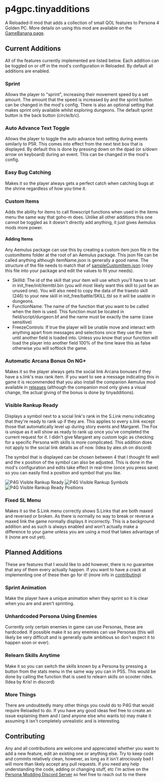 # p4gpc.tinyadditions
A Reloaded-II mod that adds a collection of small QOL features to Persona 4 Golden PC. More details on using this mod are available on the [GameBanana page](https://gamebanana.com/mods/345639).

## Current Additions
All of the features currently implemented are listed below. Each addition can be toggled on or off in the mod's configuration in Reloaded. By default all additions are enabled.

### Sprint
Allows the player to "sprint", increasing their movement speed by a set amount. The amount that the speed is increased by and the sprint button can be changed in the mod's config. There is also an optional setting that makes sprint only available whilst exploring dungeons. The default sprint button is the back button (circle/b/c).

### Auto Advance Text Toggle
Allows the player to toggle the auto advance text setting during events similarly to P5R. This comes into effect from the next text box that is displayed. By default this is done by pressing down on the dpad (or s/down arrow on keyboard) during an event. This can be changed in the mod's config.

### Easy Bug Catching
Makes it so the player always gets a perfect catch when catching bugs at the shrine regardless of how you time it.

### Custom Items
Adds the ability for items to call flowscript functions when used in the items menu the same way that goho-m does. Unlike all other additions this one cannot be toggled as it doesn't directly add anything, it just gives Aemulus mods more power. 
#### Adding Items
Any Aemulus package can use this by creating a custom item json file in the customItems folder at the root of an Aemulus package. This json file can be called anything although itemName.json is generally a good name. The structure of the file needs to match that of [sampleCustomItem.json](sampleCustomItem.json) (copy this file into your package and edit the values to fit your needs).

- SkillId: The id of the skill that your item will use which you'll have to set in init_free/init/itemtbl.bin (you will most likely want this skill to just be an unused one). You will also need to copy the data of the traesto skill (246) to your new skill in init_free/battle/SKILL.tbl so it will be usable in dungeons.
- FunctionName: The name of the function that you want to be called when the item is used. This function must be located in field/script/dungeon.bf and the name must be exactly the same (case sensitive)
- FreezeControls: If true the player will be unable move and interact with anything apart from messages and selections once they use the item until another field is loaded into. Unless you know that your function will load the player into another field 100% of the time leave this as false otherwise you will softlock the game.

### Automatic Arcana Bonus On NG+
Makes it so the player always gets the social link Arcana bonuses if they have a s.link's max rank item. If you want to see a message indicating this in game it is recommended that you also install the companion Aemulus mod available in [releases](https://github.com/AnimatedSwine37/p4gpc.tinyadditions/releases/latest) (although the companion mod only gives a visual change, the actual giving of the bonus is done by tinyadditions).

### Visible Rankup Ready
Displays a symbol next to a social link's rank in the S.Link menu indicating that they're ready to rank up if they are. This applies to every s.link except those that automatically level up during story events and Margaret. The Fox is unique as it will show as ready to rank up once you've completed the current request for it. I didn't give Margaret any custom logic as checking for a specific Persona with skills is more complicated. This addition does not apply to the social link details as of now. (Idea by alex.sh on discord)

The symbol that is displayed can be chosen between 4 that I thought fit well and the x position of the symbol can also be adjusted. This is done in the mod's configuration and edits take effect in real-time (once you press save) so you can easily find a position and symbol that you like.


![P4G Visible Rankup Ready](https://user-images.githubusercontent.com/24914353/147874021-93105f49-9ed0-41e3-a3e9-7a50ad0292c0.png)
![P4G Visible Rankup Symbols](https://user-images.githubusercontent.com/24914353/147874013-8d64d6cf-fd3b-46dc-9aba-4766e280e0ac.png)
![P4G Visible Rankup Ready Positions](https://user-images.githubusercontent.com/24914353/147874275-1a37c898-10f8-4975-accd-612553a7fc12.png)

### Fixed SL Menu
Makes it so the S.Link menu correctly shows S.Links that are both maxed and reversed or broken. As there is normally no way to break or reverse a maxed link the game normally displays it incorrectly. This is a background addition and as such is always enabled and won't actually make a difference to your game unless you are using a mod that takes advantage of it (none are out yet).

## Planned Additions
These are features that I would like to add however, there is no guarantee that any of them every actually happen. If you want to have a crack at implementing one of these then go for it! (more info in [contributing](#contributing)) 

### Sprint Animation
Make the player have a unique animation when they sprint so it is clear when you are and aren't sprinting.

### Unhardcoded Persona Using Enemies
Currently only certain enemies in game can use Personas, these are hardcoded. If possible make it so any enemies can use Personas (this will likely be very difficult and is generally quite ambitious so don't expect it to happen soon or ever).

### Relearn Skills Anytime
Make it so you can switch the skills known by a Persona by pressing a button from the stats menu in the same way you can in P5S. This would be done by calling the function that is used to relearn skills on scooter rides.
(Idea by Kris! in discord)

### More Things
There are undoubtedly many other things you could do to P4G that would require Reloaded to do. If you have any good ideas feel free to create an issue explaining them and I (and anyone else who wants to) may make it assuming it isn't completely unrealistic and is interesting.

## Contributing
Any and all contributions are welcome and appreciated whether you want to add a new feature, edit an existing one or anything else. Try to keep code and commits relatively clean, however, as long as it isn't atrociously bad I will more than likely accept any pull requests. If you need any help understanding the code, adding or changing stuff, etc I'm active on the [Persona Modding Discord Server](https://discord.gg/naoto) so feel free to reach out to me there
